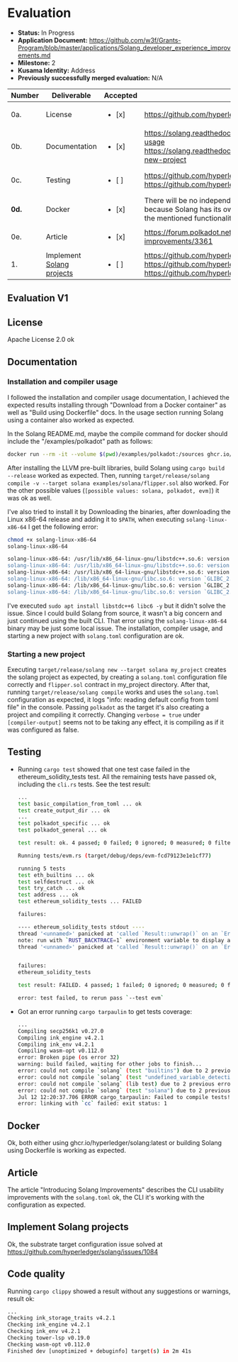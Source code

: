 # Evaluation

- **Status:** In Progress
- **Application Document:** https://github.com/w3f/Grants-Program/blob/master/applications/Solang_developer_experience_improvements.md
- **Milestone:** 2
- **Kusama Identity:** Address
- **Previously successfully merged evaluation:** N/A

| Number | Deliverable | Accepted | Link | Notes |
| ------------- | ------------- | ------------- | ------------- |------------- |
| 0a. | License | <ul><li>[x] </li></ul> | https://github.com/hyperledger/solang/blob/main/LICENSE | Apache-2.0 |
| 0b. | Documentation | <ul><li>[x] </li></ul> | https://solang.readthedocs.io/en/latest/running.html#compiler-usage https://solang.readthedocs.io/en/latest/running.html#starting-a-new-project| |
| 0c. | Testing | <ul><li>[ ] </li></ul> | https://github.com/hyperledger/solang/blob/main/src/bin/cli/test.rs https://github.com/hyperledger/solang/blob/main/tests/cli.rs| Not fully evaluated yet |
| **0d.** | Docker | <ul><li>[x] </li></ul> | There will be no independent DockerFiler for this milestone, because Solang has its own DockerFile, which can be used to test the mentioned functionalities.|
|     0e. | Article | <ul><li>[x] </li></ul> | https://forum.polkadot.network/t/introducing-solang-improvements/3361 |
|      1. | Implement [Solang projects](https://github.com/hyperledger/solang/milestone/6) | <ul><li>[ ] </li></ul> | https://github.com/hyperledger/solang/pull/1316 https://github.com/hyperledger/solang/pull/1347 https://github.com/hyperledger/solang/pull/1392 | Not fully evaluated yet |

## Evaluation V1

## License

Apache License 2.0 ok

## Documentation

### Installation and compiler usage

I followed the installation and compiler usage documentation, I achieved the expected results installing through "Download from a Docker container" as well as "Build using Dockerfile" docs. In the usage section running Solang using a container also worked as expected. 

In the Solang README.md, maybe the compile command for docker should include the "/examples/polkadot" path as follows:

```sh
docker run --rm -it --volume $(pwd)/examples/polkadot:/sources ghcr.io/hyperledger/solang compile -v -o /sources --target polkadot /sources/flipper.sol
```

After installing the LLVM pre-built libraries, build Solang using `cargo build --release` worked as expected. Then, running `target/release/solang compile -v --target solana examples/solana/flipper.sol` also worked. For the other possible values (`[possible values: solana, polkadot, evm]`) it was ok as well.

I've also tried to install it by Downloading the binaries, after downloading the Linux x86-64 release and adding it to `$PATH`, when executing `solang-linux-x86-64` I get the following error:

```sh
chmod +x solang-linux-x86-64
solang-linux-x86-64

solang-linux-x86-64: /usr/lib/x86_64-linux-gnu/libstdc++.so.6: version `GLIBCXX_3.4.30' not found (required by solang-linux-x86-64)
solang-linux-x86-64: /usr/lib/x86_64-linux-gnu/libstdc++.so.6: version `GLIBCXX_3.4.29' not found (required by solang-linux-x86-64)
solang-linux-x86-64: /usr/lib/x86_64-linux-gnu/libstdc++.so.6: version `CXXABI_1.3.13' not found (required by solang-linux-x86-64)
solang-linux-x86-64: /lib/x86_64-linux-gnu/libc.so.6: version `GLIBC_2.34' not found (required by solang-linux-x86-64)
solang-linux-x86-64: /lib/x86_64-linux-gnu/libc.so.6: version `GLIBC_2.32' not found (required by solang-linux-x86-64)
solang-linux-x86-64: /lib/x86_64-linux-gnu/libc.so.6: version `GLIBC_2.33' not found (required by solang-linux-x86-64)
```

I've executed `sudo apt install libstdc++6 libc6 -y` but it didn't solve the issue. Since I could build Solang from source, it wasn't a big concern and just continued using the built CLI. That error using the `solang-linux-x86-64` binary may be just some local issue. The installation, compiler usage, and starting a new project with `solang.toml` configuration are ok.

### Starting a new project

Executing `target/release/solang new --target solana my_project` creates the solang project as expected, by creating a `solang.toml` configuration file correctly and `flipper.sol` contract in my_project directory. After that, running `target/release/solang compile` works and uses the `solang.toml` configuration as expected, it logs "info: reading default config from toml file" in the console. Passing `polkadot` as the target it's also creating a project and compiling it correctly. Changing `verbose = true` under `[compiler-output]` seems not to be taking any effect, it is compiling as if it was configured as false.

## Testing

- Running `cargo test` showed that one test case failed in the ethereum_solidity_tests test. All the remaining tests have passed ok, including the `cli.rs` tests. See the test result:

     ```sh
     ...
     test basic_compilation_from_toml ... ok
     test create_output_dir ... ok
     ...
     test polkadot_specific ... ok
     test polkadot_general ... ok

     test result: ok. 4 passed; 0 failed; 0 ignored; 0 measured; 0 filtered out; finished in 2.09s

     Running tests/evm.rs (target/debug/deps/evm-fcd79123e1e1cf77)

     running 5 tests
     test eth_builtins ... ok
     test selfdestruct ... ok
     test try_catch ... ok
     test address ... ok
     test ethereum_solidity_tests ... FAILED

     failures:

     ---- ethereum_solidity_tests stdout ----
     thread '<unnamed>' panicked at 'called `Result::unwrap()` on an `Err` value: Error { depth: 0, inner: Io { path: Some("/home/user/w3f/solang/testdata/solidity/test/libsolidity/semanticTests"), err: Os { code: 2, kind: NotFound, message: "No such file or directory" } } }', tests/evm.rs:193:27
     note: run with `RUST_BACKTRACE=1` environment variable to display a backtrace
     thread '<unnamed>' panicked at 'called `Result::unwrap()` on an `Err` value: Error { depth: 0, inner: Io { path: Some("/home/user/w3f/solang/testdata/solidity/test/libsolidity/syntaxTests"), err: Os { code: 2, kind: NotFound, message: "No such file or directory" } } }', tests/evm.rs:193:27


     failures:
     ethereum_solidity_tests

     test result: FAILED. 4 passed; 1 failed; 0 ignored; 0 measured; 0 filtered out; finished in 0.01s

     error: test failed, to rerun pass `--test evm`
     ``` 

- Got an error running `cargo tarpaulin` to get tests coverage:

     ```sh
     ...
     Compiling secp256k1 v0.27.0
     Compiling ink_engine v4.2.1
     Compiling ink_env v4.2.1
     Compiling wasm-opt v0.112.0
     error: Broken pipe (os error 32)
     warning: build failed, waiting for other jobs to finish...
     error: could not compile `solang` (test "builtins") due to 2 previous errors
     error: could not compile `solang` (test "undefined_variable_detection") due to 2 previous errors
     error: could not compile `solang` (lib test) due to 2 previous errors
     error: could not compile `solang` (test "solana") due to 2 previous errors
     Jul 12 12:20:37.706 ERROR cargo_tarpaulin: Failed to compile tests!
     error: linking with `cc` failed: exit status: 1
     ```

## Docker

Ok, both either using ghcr.io/hyperledger/solang:latest or building Solang using Dockerfile is working as expected.

## Article

The article "Introducing Solang Improvements" describes the CLI usability improvements with the `solang.toml` ok, the CLI it's working with the configuration as expected.

## Implement Solang projects

Ok, the substrate target configuration issue solved at https://github.com/hyperledger/solang/issues/1084

## Code quality

Running `cargo clippy` showed a result without any suggestions or warnings, result ok:

```sh
...
Checking ink_storage_traits v4.2.1
Checking ink_engine v4.2.1
Checking ink_env v4.2.1
Checking tower-lsp v0.19.0
Checking wasm-opt v0.112.0
Finished dev [unoptimized + debuginfo] target(s) in 2m 41s
```
